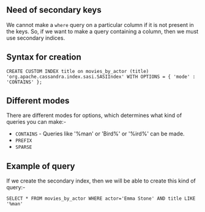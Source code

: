 ## Need of secondary keys

We cannot make a `where` query on a particular column if it is not present in the keys. 
So, if we want to make a query containing a column, then we must use secondary indices.

## Syntax for creation

```cql
CREATE CUSTOM INDEX title on movies_by_actor (title) 
'org.apache.cassandra.index.sasi.SASIIndex' WITH OPTIONS = { 'mode' : 'CONTAINS' }; 
```

## Different modes

There are different modes for options, which determines what kind of queries you can make:-

- `CONTAINS` - Queries like '%man' or 'Bird%' or '%ird%' can be made.
- `PREFIX`
- `SPARSE`

## Example of query

If we create the secondary index, then we will be able to create this kind of query:-

```cql
SELECT * FROM movies_by_actor WHERE actor='Emma Stone' AND title LIKE '%man' 

```
